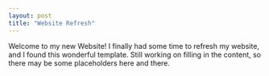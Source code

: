 ```yaml
---
layout: post
title: "Website Refresh"
---
```


Welcome to my new Website! I finally had some time to refresh my website, and I found this wonderful template. Still working on filling in the content, so there may be some placeholders here and there.
